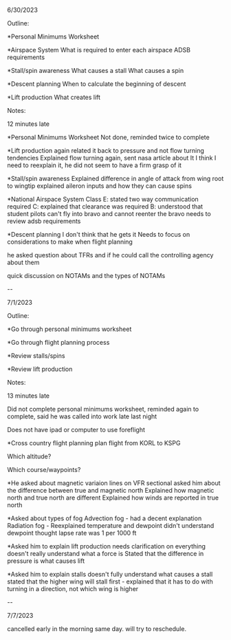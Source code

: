 6/30/2023

Outline:

*Personal Minimums Worksheet

*Airspace System
What is required to enter each airspace
ADSB requirements

*Stall/spin awareness
What causes a stall
What causes a spin

*Descent planning
When to calculate the beginning of descent

*Lift production
What creates lift


Notes:

12 minutes late

*Personal Minimums Worksheet Not done, reminded twice to complete

*Lift production
again related it back to pressure and not flow turning tendencies
Explained flow turning again, sent nasa article about It
I think I need to reexplain it, he did not seem to have a firm grasp of it

*Stall/spin awareness
Explained difference in angle of attack from wing root to wingtip
explained aileron inputs and how they can cause spins

*National Airspace System
Class E: stated two way communication required
C: explained that clearance was required
B: understood that student pilots can't fly into bravo and cannot reenter the bravo
needs to review adsb requirements

*Descent planning
I don't think that he gets it
Needs to focus on considerations to make when flight planning


he asked question about TFRs and if he could call the controlling agency about them

quick discussion on NOTAMs and the types of NOTAMs





--


7/1/2023

Outline:

*Go through personal minimums worksheet

*Go through flight planning process

*Review stalls/spins

*Review lift production

Notes:

13 minutes late

Did not complete personal minimums worksheet, reminded again to complete, said he was called into work late last night

Does not have ipad or computer to use foreflight

*Cross country flight planning
plan flight from KORL to KSPG

Which altitude?


Which course/waypoints?



*He asked about magnetic variaion lines on VFR sectional
asked him about the difference between true and magnetic north
Explained how magnetic north and true north are different
Explained how winds are reported in true north

*Asked about types of fog
Advection fog - had a decent explanation
Radiation fog - 
Reexplained temperature and dewpoint
didn't understand dewpoint
thought lapse rate was 1 per 1000 ft


*Asked him to explain lift production
needs clarification on everything
doesn't really understand what a force is
Stated that the difference in pressure is what causes lift

*Asked him to explain stalls
doesn't fully understand what causes a stall
stated that the higher wing will stall first - explained that it has to do with turning in a direction, not which wing is higher

--

7/7/2023

cancelled early in the morning same day. will try to reschedule. 


